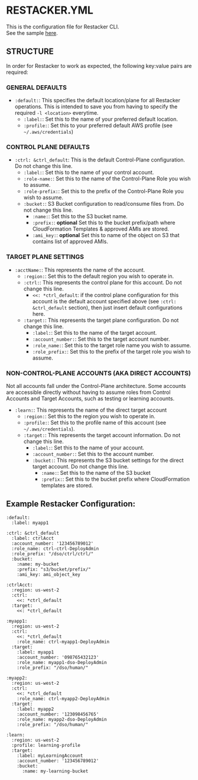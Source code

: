 # RESTACKER.YML
This is the configuration file for Restacker CLI.  
See the sample [here](../source/restacker-example.yml).

## STRUCTURE
In order for Restacker to work as expected, the following key:value pairs are required:
### GENERAL DEFAULTS
- `:default:`: This specifies the default location/plane for all Restacker operations. This is intended to save you from having to specify the required `-l <location>` everytime.
  - `:label:`: Set this to the name of your preferred default location.
  - `:profile:`: Set this to your preferred default AWS profile (see `~/.aws/credentials`)

### CONTROL PLANE DEFAULTS
- `:ctrl: &ctrl_default`: This is the default Control-Plane configuration. Do not change this line.
  - `:label:`: Set this to the name of your control account.
  - `:role-name:`: Set this to the name of the Control-Plane Role you wish to assume.
  - `:role-prefix:`: Set this to the prefix of the Control-Plane Role you wish to assume.
  - `:bucket:`: S3 Bucket configuration to read/consume files from. Do not change this line.
    - `:name:`: Set this to the S3 bucket name.
    - `:prefix:`: **optional** Set this to the bucket prefix/path where CloudFormation Templates & approved AMIs are stored.
    - `:ami_key:`: **optional** Set this to name of the object on S3 that contains list of approved AMIs.

### TARGET PLANE SETTINGS
- `:acctName:`: This represents the name of the account.
  - `:region:`: Set this to the default region you wish to operate in.
  - `:ctrl:`: This represents the control plane for this account. Do not change this line.
    - `<<: *ctrl_default`: if the control plane configuration for this account is the default account specified above (see `:ctrl: &ctrl_default` section), then just insert default configurations here.
  - `:target:`: This represents the target plane configuration. Do not change this line.
    - `:label:`: Set this to the name of the target account.
    - `:account_number:`: Set this to the target account number.
    - `:role_name:`: Set this to the target role name you wish to assume.
    - `:role_prefix:`: Set this to the prefix of the target role you wish to assume.

### NON-CONTROL-PLANE ACCOUNTS (AKA DIRECT ACCOUNTS)
Not all accounts fall under the Control-Plane architecture. Some accounts are accessible directly without having to assume roles from Control Accounts and Target Accounts, such as testing or learning accounts.
- `:learn:`: This represents the name of the direct target account
  - `:region:`: Set this to the region you wish to operate in.
  - `:profile:`: Set this to the profile name of this account (see `~/.aws/credentials`).
  - `:target:`: This represents the target account information. Do not change this line.
    - `:label:`: Set this to the name of your account.
    - `:account_number:`: Set this to the account number.
    - `:bucket:`: This represents the S3 bucket settings for the direct target account. Do not change this line.
      - `:name:`: Set this to the name of the S3 bucket
      - `:prefix:`: Set this to the bucket prefix where CloudFormation templates are stored.

## Example Restacker Configuration:
```
:default:
  :label: myapp1

:ctrl: &ctrl_default
  :label: ctrlAcct
  :account_number: '123456789012'
  :role_name: ctrl-ctrl-DeployAdmin
  :role_prefix: "/dso/ctrl/ctrl/"
  :bucket:
    :name: my-bucket
    :prefix: "s3/bucket/prefix/"
    :ami_key: ami_object_key

:ctrlAcct:
  :region: us-west-2
  :ctrl:
    <<: *ctrl_default
  :target:
    <<: *ctrl_default

:myapp1:
  :region: us-west-2
  :ctrl:
    <<: *ctrl_default
    :role_name: ctrl-myapp1-DeployAdmin
  :target:
    :label: myapp1
    :account_number: '098765432123'
    :role_name: myapp1-dso-DeployAdmin
    :role_prefix: "/dso/human/"

:myapp2:
  :region: us-west-2
  :ctrl:
    <<: *ctrl_default
    :role_name: ctrl-myapp2-DeployAdmin
  :target:
    :label: myapp2
    :account_number: '123098456765'
    :role_name: myapp2-dso-DeployAdmin
    :role_prefix: "/dso/human/"

:learn:
  :region: us-west-2
  :profile: learning-profile
  :target:
    :label: myLearningAccount
    :account_number: '123456789012'
    :bucket:
      :name: my-learning-bucket

```
